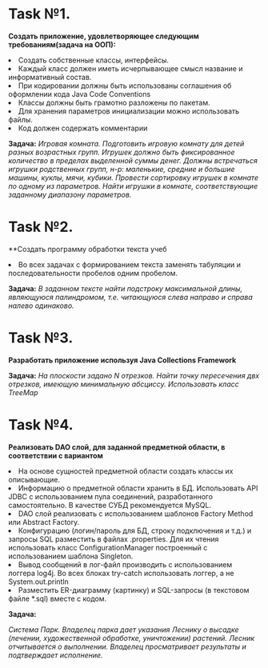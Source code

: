 <h1>Task №1.</h1>

**Создать приложение, удовлетворяющее следующим требованиям(задача на ООП):**
<li> Создать собственные классы, интерфейсы.
<li> Каждый класс должен иметь исчерпывающее смысл название и информативный состав.
<li> При кодировании должны быть использованы соглашения об оформлении кода Java Code Conventions
<li> Классы должны быть грамотно разложены по пакетам.
<li> Для хранения параметров инициализации можно использовать файлы.
<li> Код должен содержать комментарии

**Задача:**
*Игровая комната. Подготовить игровую комнату для детей разных
возрастных групп. Игрушек должно быть фиксированное количество в
пределах выделенной суммы денег. Должны встречаться игрушки
родственных групп, н-р: маленькие, средние и большие машины, куклы,
мячи, кубики. Провести сортировку игрушек в комнате по одному из
параметров. Найти игрушки в комнате, соответствующие заданному
диапазону параметров.*

<h1>Task №2.</h1>

**Создать программу обработки текста учеб   
<li>Во всех задачах с формированием текста заменять табуляции и последовательности пробелов одним пробелом.

**Задача:**
*В заданном тексте найти подстроку максимальной длины, являющуюся палиндромом, т.е. читающуюся слева направо и справа налево одинаково.*

<h1>Task №3.</h1>

**Разработать приложение используя Java Collections Framework** 

**Задача:**
*На плоскости задано N отрезков. Найти точку пересечения двх отрезков, имеющую минимальную абсциссу. Использовать класс TreeMap*

<h1>Task №4.</h1>

**Реализовать DAO слой, для заданной предметной области, в соответствии с вариантом** 
<li> На основе сущностей предметной области создать классы их описывающие.
<li> Информацию о предметной области хранить в БД. Использовать API JDBC с использованием пула соединений, разработанного самостоятельно. В качестве СУБД рекомендуется MySQL.
<li> DAO слой реализовать с использованием шаблонов Factory Method или Abstract Factory.
<li> Конфигурацию (логин/пароль для БД, строку подключения и т.д.) и запросы SQL разместить в файлах .properties. Для их чтения использовать класс ConfigurationManager построенный с использованием шаблона Singleton.
<li> Вывод сообщений в лог-файл производить с использованием логгера log4j. Во всех блоках try-catch использовать логгер, а не System.out.println
<li> Разместить ER-диаграмму (картинку) и SQL-запросы (в текстовом файле *.sql) вместе с кодом.
  
**Задача:**
  
*Система Парк. Владелец парка дает указания Леснику о высадке (лечении, художественной обработке, уничтожении) растений. Лесник отчитывается о выполнении. Владелец просматривает результаты и подтверждает исполнение.*

